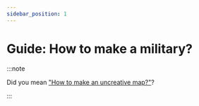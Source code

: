```yaml
---
sidebar_position: 1
---
```

# Guide: How to make a military?
:::note

Did you mean ["How to make an uncreative map?"](https://google.com)?

:::
